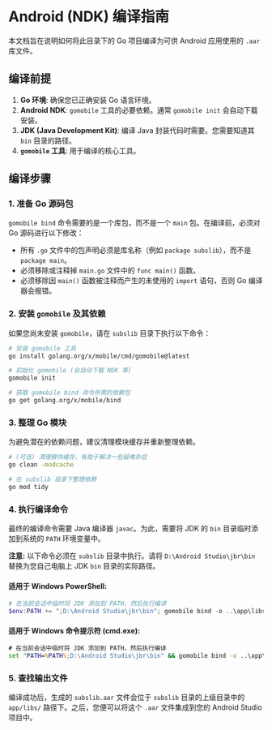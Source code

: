 # Android (NDK) 编译指南

本文档旨在说明如何将此目录下的 Go 项目编译为可供 Android 应用使用的 `.aar` 库文件。

## 编译前提

1.  **Go 环境**: 确保您已正确安装 Go 语言环境。
2.  **Android NDK**: `gomobile` 工具的必要依赖。通常 `gomobile init` 会自动下载安装。
3.  **JDK (Java Development Kit)**: 编译 Java 封装代码时需要。您需要知道其 `bin` 目录的路径。
4.  **`gomobile` 工具**: 用于编译的核心工具。

## 编译步骤

### 1. 准备 Go 源码包

`gomobile bind` 命令需要的是一个库包，而不是一个 `main` 包。在编译前，必须对 Go 源码进行以下修改：

-   所有 `.go` 文件中的包声明必须是库名称（例如 `package subslib`），而不是 `package main`。
-   必须移除或注释掉 `main.go` 文件中的 `func main()` 函数。
-   必须移除因 `main()` 函数被注释而产生的未使用的 `import` 语句，否则 Go 编译器会报错。

### 2. 安装 `gomobile` 及其依赖

如果您尚未安装 `gomobile`，请在 `subslib` 目录下执行以下命令：

```bash
# 安装 gomobile 工具
go install golang.org/x/mobile/cmd/gomobile@latest

# 初始化 gomobile (会自动下载 NDK 等)
gomobile init

# 获取 gomobile bind 命令所需的依赖包
go get golang.org/x/mobile/bind
```

### 3. 整理 Go 模块

为避免潜在的依赖问题，建议清理模块缓存并重新整理依赖。

```bash
# (可选) 清理模块缓存，有助于解决一些疑难杂症
go clean -modcache

# 在 subslib 目录下整理依赖
go mod tidy
```

### 4. 执行编译命令

最终的编译命令需要 Java 编译器 `javac`。为此，需要将 JDK 的 `bin` 目录临时添加到系统的 `PATH` 环境变量中。

**注意:** 以下命令必须在 `subslib` 目录中执行。请将 `D:\Android Studio\jbr\bin` 替换为您自己电脑上 JDK `bin` 目录的实际路径。

#### 适用于 Windows PowerShell:

```powershell
# 在当前会话中临时将 JDK 添加到 PATH，然后执行编译
$env:PATH += ";D:\Android Studio\jbr\bin"; gomobile bind -o ..\app\libs\subslib.aar -target=android .
```

#### 适用于 Windows 命令提示符 (cmd.exe):

```cmd
# 在当前会话中临时将 JDK 添加到 PATH，然后执行编译
set "PATH=%PATH%;D:\Android Studio\jbr\bin" && gomobile bind -o ..\app\libs\subslib.aar -target=android .
```

### 5. 查找输出文件

编译成功后，生成的 `subslib.aar` 文件会位于 `subslib` 目录的上级目录中的 `app/libs/` 路径下。之后，您便可以将这个 `.aar` 文件集成到您的 Android Studio 项目中。

